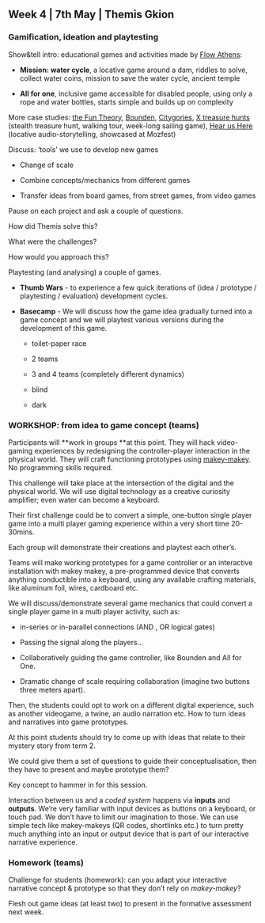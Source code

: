## Week 4 | 7th May | Themis Gkion

### Gamification, ideation and playtesting 

Show&tell intro: educational games and activities made by [Flow Athens](http://www.flowathens.com/en):

* **Mission: water cycle**, a locative game around a dam, riddles to solve, collect water coins, mission to save the water cycle, ancient temple

* **All for one**, inclusive game accessible for disabled people, using only a rope and water bottles, starts simple and builds up on complexity

More case studies: [the Fun Theory](http://www.thefuntheory.com), [Bounden](http://playbounden.com), [Citygories](http://citygoriesgame.com/home.aspx), [X treasure hunts](http://www.xtreasurehunts.com/Pages/01_Main.html) (stealth treasure hunt, walking tour, week-long sailing game), [Hear us Here](http://www.hearushereapp.com/about/) (locative audio-storytelling, showcased at Mozfest)

Discuss: ‘tools’ we use to develop new games

* Change of scale

* Combine concepts/mechanics from different games

* Transfer ideas from board games, from street games, from video games

Pause on each project and ask a couple of questions.

How did Themis solve this?

What were the challenges?

How would you approach this?

Playtesting (and analysing) a couple of games.

* **Thumb Wars** - to experience a few quick iterations of {idea / prototype / playtesting / evaluation} development cycles.

* **Basecamp** - We will discuss how the game idea gradually turned into a game concept and we will playtest various versions during the development of this game.

    * toilet-paper race

    * 2 teams

    * 3 and 4 teams (completely different dynamics)

    * blind

    * dark

### WORKSHOP: from idea to game concept (teams)

Participants will **work in groups **at this point. They will hack video-gaming experiences by redesigning the controller-player interaction in the physical world. They will craft functioning prototypes using [makey-makey](http://makeymakey.com). No programming skills required.

This challenge will take place at the intersection of the digital and the physical world. We will use digital technology as a creative curiosity amplifier; even water can become a keyboard.

Their first challenge could be to convert a simple, one-button single player game into a multi player gaming experience within a very short time 20-30mins.

Each group will demonstrate their creations and playtest each other’s.

Teams will make working prototypes for a game controller or an interactive installation with makey makey, a pre-programmed device that converts anything conductible into a keyboard, using any available crafting materials, like aluminum foil, wires, cardboard etc.

We will discuss/demonstrate several game mechanics that could convert a single player game in a multi player activity, such as:

* in-series or in-parallel connections (AND , OR logical gates)

* Passing the signal along the players…

* Collaboratively guiding the game controller, like Bounden and All for One.

* Dramatic change of scale requiring collaboration (imagine two buttons three meters apart).

Then, the students could opt to work on a different digital experience, such as another videogame, a twine, an audio narration etc. How to turn ideas and narratives into game prototypes.

At this point students should try to come up with ideas that relate to their mystery story from term 2. 

We could give them a set of questions to guide their conceptualisation, then they have to present and maybe prototype them? 

Key concept to hammer in for this session. 

Interaction between us and a *coded system* happens via **inputs** and **outputs**. We’re very familiar with input devices as buttons on a keyboard, or touch pad. We don’t have to limit our imagination to those. We can use simple tech like makey-makeys (QR codes, shortlinks etc.) to turn pretty much anything into an input or output device that is part of our interactive narrative experience. 

### Homework (teams)

Challenge for students (homework): can you adapt your interactive narrative concept & prototype so that they don’t rely on *makey-makey*?

Flesh out game ideas (at least two) to present in the formative assessment next week.